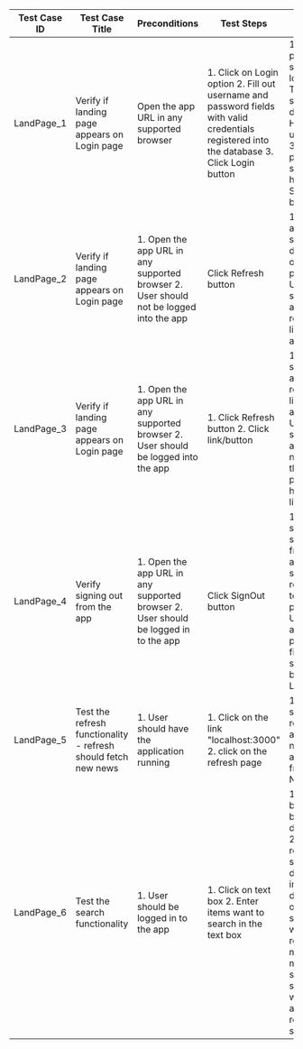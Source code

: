 | Test Case ID 	| Test Case Title                                                	| Preconditions                                                                          	| Test Steps                                                                                                                                  	| Expected Result                                                                                                                                                                                  	| Pass/Fail 	|
|--------------	|----------------------------------------------------------------	|----------------------------------------------------------------------------------------	|---------------------------------------------------------------------------------------------------------------------------------------------	|--------------------------------------------------------------------------------------------------------------------------------------------------------------------------------------------------	|-----------	|
| LandPage_1   	| Verify if landing page appears on Login page                   	| Open the app URL in any supported browser                                              	| 1. Click on Login option 2. Fill out username and password fields with valid credentials registered into the database 3. Click Login button 	| 1. The page should be loaded 2. The page should display Hello + username 3. The page should have SignOut button                                                                                  	| Pass      	|
| LandPage_2   	| Verify if landing page appears on Login page                   	| 1. Open the app URL in any supported browser 2. User should not be logged into the app 	| Click Refresh button                                                                                                                        	| 1. List of articles should be displayed on Login page 2. User should be able to refresh the list of articles                                                                                     	| Pass      	|
| LandPage_3   	| Verify if landing page appears on Login page                   	| 1. Open the app URL in any supported browser 2. User should be logged into the app     	| 1. Click Refresh button 2. Click link/button                                                                                                	| 1. User should be able to refresh the list of articles 2. User should be able to navigate to the settings page after hitting link/button                                                         	| Pass      	|
| LandPage_4   	| Verify signing out from the app                                	| 1. Open the app URL in any supported browser 2. User should be logged in to the app    	| Click SignOut button                                                                                                                        	| 1. User should be signed out from the app 2. User should be redirected to Login page 3. Username and password fields should be blank on Login page                                               	| Pass      	|
| LandPage_5   	| Test the refresh functionality - refresh should fetch new news 	| 1. User should have the application running                                            	| 1. Click on the link "localhost:3000" 2. click on the refresh page                                                                          	| 1. Browser should get refreshed and fetch new news articles from the News.org                                                                                                                    	| Pass      	|
| LandPage_6   	| Test the search functionality                                  	| 1. User should be logged in to the app                                                 	| 1. Click on text box 2. Enter items want to search in the text box                                                                          	| 1. Search box should be displayed 2. Search results should be displayed in descending order starting with most recent 3. A meaningful message should be showed when there are no results to show 	| Pass      	|
